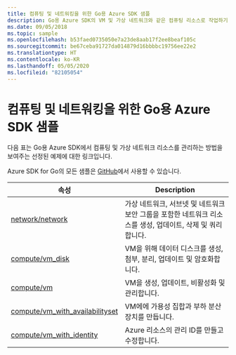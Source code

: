 ```yaml
---
title: 컴퓨팅 및 네트워킹을 위한 Go용 Azure SDK 샘플
description: Go용 Azure SDK의 VM 및 가상 네트워크와 같은 컴퓨팅 리소스로 작업하기 위해 선택한 샘플입니다.
ms.date: 09/05/2018
ms.topic: sample
ms.openlocfilehash: b53faed0735050e7a23de8aab17f2ee8beaf105c
ms.sourcegitcommit: be67ceba91727da014879d16bbbbc19756ee22e2
ms.translationtype: HT
ms.contentlocale: ko-KR
ms.lasthandoff: 05/05/2020
ms.locfileid: "82105054"
---
```

# <a name="azure-sdk-for-go-samples-for-compute-and-networking"></a>컴퓨팅 및 네트워킹을 위한 Go용 Azure SDK 샘플

다음 표는 Go용 Azure SDK에서 컴퓨팅 및 가상 네트워크 리소스를 관리하는 방법을 보여주는 선정된 예제에 대한 링크입니다.

Azure SDK for Go의 모든 샘플은 [GitHub](https://github.com/Azure-Samples/azure-sdk-for-go-samples)에서 사용할 수 있습니다.

| 속성 | Description |
|------|-------------|
| [network/network](https://github.com/Azure-Samples/azure-sdk-for-go-samples/blob/master/network/network_test.go) | 가상 네트워크, 서브넷 및 네트워크 보안 그룹을 포함한 네트워크 리소스를 생성, 업데이트, 삭제 및 쿼리합니다. |
| [compute/vm_disk](https://github.com/Azure-Samples/azure-sdk-for-go-samples/blob/master/compute/vm_disk.go) | VM을 위해 데이터 디스크를 생성, 첨부, 분리, 업데이트 및 암호화합니다. |
| [compute/vm](https://github.com/Azure-Samples/azure-sdk-for-go-samples/blob/master/compute/vm.go) | VM을 생성, 업데이트, 비활성화 및 관리합니다. |
| [compute/vm_with_availabilityset](https://github.com/Azure-Samples/azure-sdk-for-go-samples/blob/master/compute/vm_with_availabilityset.go) | VM에에 가용성 집합과 부하 분산 장치를 만듭니다. |
| [compute/vm_with_identity](https://github.com/Azure-Samples/azure-sdk-for-go-samples/blob/master/compute/vm_with_identity.go) | Azure 리소스의 관리 ID를 만들고 수정합니다. | 
